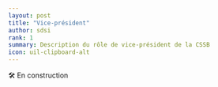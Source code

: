 ```yaml
---
layout: post
title: "Vice-président"
author: sdsi
rank: 1
summary: Description du rôle de vice-président de la CSSB
icon: uil-clipboard-alt
---
```


:hammer_and_wrench: En construction